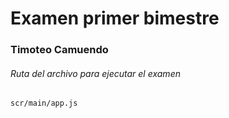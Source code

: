 <h1>Examen primer bimestre</h1>
<h3>Timoteo Camuendo</h3>
<h6>Ruta del archivo para ejecutar el examen</h6>

    scr/main/app.js
